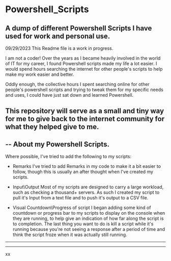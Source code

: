 # Powershell_Scripts
A dump of different Powershell Scripts I have used for work and personal use.
-----------------------------------------------------------------------------

09/29/2023
This Readme file is a work in progress.

I am not a coder! 
Over the years as I became heavily involved in the world of IT for my career, I found Powershell scripts made my life a lot easier. 
I would spend hours searching the internet for other people's scripts to help make my work easier and better. 

Oddly enough, the collective hours I spent searching online for other people's powershell scripts and trying to tweak them for my specific needs
and uses, I could have just sat down and learned Powershell.

This repository will serve as a small and tiny way for me to give back to the internet community for what they helped give to me.
-----------------------------------------------------------------------------
--
About my Powershell Scripts.
----------------------------
Where possible, I've tried to add the following to my scripts:

- Remarks
I've tried to add Remarks in my code to make it a bit easier to follow,
though this is usually an after thought when I've created my scripts. 

- Input\Output
Most of my scripts are designed to carry a large workload, such as checking
a thousand+ servers. As such I created my script to pull it's Input from a text file
and to push it's output to a CSV file.

- Visual Countdown\Progress of script
I began adding some kind of countdown or progress bar to my scripts to display
on the console when they are running, to help give an indication of how far along
the script is to completion. The last thing you want to do is kill a script
while it's running because you're not seeing a response after a period of
time and think the script froze when it was actually still running.

----------------------------
-----------------------------------------------------------------------------
xx
